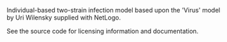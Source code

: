 Individual-based two-strain infection model based upon the 'Virus' model by Uri Wilensky supplied with NetLogo.

See the source code for licensing information and documentation.
